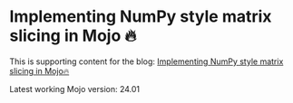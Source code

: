 # Implementing NumPy style matrix slicing in Mojo 🔥

This is supporting content for the blog: [Implementing NumPy style matrix slicing in Mojo🔥](https://www.modular.com/blog/implementing-numpy-style-matrix-slicing-in-mojo)

Latest working Mojo version: 24.01
